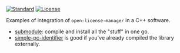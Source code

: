 
[![Standard](https://img.shields.io/badge/c%2B%2B-11-blue.svg)](https://en.wikipedia.org/wiki/C%2B%2B#Standardization)
[![License](https://img.shields.io/badge/License-BSD%203--Clause-blue.svg)](https://opensource.org/licenses/BSD-3-Clause)

Examples of integration of `open-license-manager` in a C++ software.

* [submodule](https://github.com/open-license-manager/examples/tree/develop/submodule): compile and install all the "stuff" in one go.
* [simple-pc-identifier](https://github.com/open-license-manager/examples/tree/develop/simple_pc_identifier) is good if you've already compiled the library externally. 